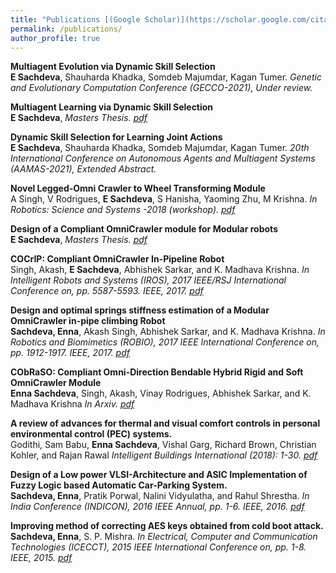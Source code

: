 ```yaml
---
title: "Publications [(Google Scholar)](https://scholar.google.com/citations?user=QIZZA0oAAAAJhl=enoi=ao)"
permalink: /publications/
author_profile: true
---
```


<b> Multiagent Evolution via Dynamic Skill Selection </b> <br>
<b>E Sachdeva</b>, Shauharda Khadka, Somdeb Majumdar, Kagan Tumer.
<i> Genetic and Evolutionary Computation Conference (GECCO-2021), Under review. </i>

<b> Multiagent Learning via Dynamic Skill Selection </b> <br>
<b>E Sachdeva</b>,
<i>Masters Thesis. [pdf](https://ir.library.oregonstate.edu/downloads/gq67jz60h?locale=en) </i>

<b> Dynamic Skill Selection for Learning Joint Actions </b> <br>
<b>E Sachdeva</b>, Shauharda Khadka, Somdeb Majumdar, Kagan Tumer.
<i>20th International Conference on Autonomous Agents and Multiagent Systems (AAMAS-2021), Extended Abstract. </i>

<b> Novel Legged-Omni Crawler to Wheel Transforming Module </b> <br>
A Singh, V Rodrigues, <b>E Sachdeva</b>, S Hanisha, Yaoming Zhu, M Krishna.
<i>In Robotics: Science and Systems -2018 (workshop). [pdf](https://arxiv.org/pdf/1806.00765.pdf) </i>


<b> Design of a Compliant OmniCrawler module for Modular robots </b> <br>
<b>E Sachdeva</b>,
<i>Masters Thesis. [pdf](https://www.google.com/url?sa=t&rct=j&q=&esrc=s&source=web&cd=&cad=rja&uact=8&ved=2ahUKEwi_puvLqNLuAhUFrp4KHTg-BwAQFjAAegQIAxAC&url=http%3A%2F%2Fweb2py.iiit.ac.in%2Fresearch_centres%2Fpublications%2Fdownload%2Fmastersthesis.pdf.8500de55f6080e24.6d61696e2e706466.pdf&usg=AOvVaw124iKWYTP-f_KY_OKCL4V4) </i>

<b>COCrIP: Compliant OmniCrawler In-Pipeline Robot</b> <br>
Singh, Akash, <b>E Sachdeva</b>, Abhishek Sarkar, and K. Madhava Krishna. <i> In Intelligent Robots and Systems (IROS), 2017 IEEE/RSJ International Conference on, pp. 5587-5593. IEEE, 2017. [pdf](https://ieeexplore.ieee.org/document/8206446) </i>

<b>Design and optimal springs stiffness estimation of a Modular OmniCrawler in-pipe climbing Robot </b> <br> <b>Sachdeva, Enna</b>, Akash Singh, Abhishek Sarkar, and K. Madhava Krishna. <i> In Robotics and Biomimetics (ROBIO), 2017 IEEE International Conference on, pp. 1912-1917. IEEE, 2017. [pdf](https://ieeexplore.ieee.org/document/8324698)</i>

<b>CObRaSO: Compliant Omni-Direction Bendable Hybrid Rigid and Soft OmniCrawler Module</b> <br> <b>Enna Sachdeva</b>, Singh, Akash, Vinay Rodrigues, Abhishek Sarkar, and K. Madhava Krishna
<i>In Arxiv. [pdf](https://arxiv.org/abs/1709.10452) </i>

<b>A review of advances for thermal and visual comfort controls in personal environmental control (PEC) systems. </b><br>
Godithi, Sam Babu, <b>Enna Sachdeva</b>, Vishal Garg, Richard Brown, Christian Kohler, and Rajan Rawal
<i>Intelligent Buildings International (2018): 1-30. [pdf](https://www.tandfonline.com/doi/abs/10.1080/17508975.2018.1543179)</i>


<b>Design of a Low power VLSI-Architecture and ASIC Implementation of Fuzzy Logic based Automatic Car-Parking System. </b><br>
<b>Sachdeva, Enna</b>, Pratik Porwal, Nalini Vidyulatha, and Rahul Shrestha. <i>In India Conference (INDICON), 2016 IEEE Annual, pp. 1-6. IEEE, 2016. [pdf](https://ieeexplore.ieee.org/document/7839149)</i>

<b>Improving method of correcting AES keys obtained from cold boot attack. </b><br>
<b>Sachdeva, Enna</b>, S. P. Mishra. <i>In Electrical, Computer and Communication Technologies (ICECCT), 2015 IEEE International Conference on, pp. 1-8. IEEE, 2015. [pdf](https://ieeexplore.ieee.org/document/7226024)</i>





